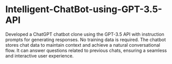 # Intelligent-ChatBot-using-GPT-3.5-API
Developed a ChatGPT chatbot clone using the GPT-3.5 API with instruction prompts for generating responses. No training data is required. The chatbot stores chat data to maintain context and achieve a natural conversational flow. It can answer questions related to previous chats, ensuring a seamless and interactive user experience.
